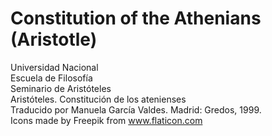 # Constitution of the Athenians (Aristotle)


 
Universidad Nacional<br/>
Escuela de Filosofía<br/>
Seminario de Aristóteles<br/>
Aristóteles. Constitución de los atenienses<br/>
Traducido por Manuela García Valdes. Madrid: Gredos, 1999.<br/>
Icons made by Freepik from www.flaticon.com
